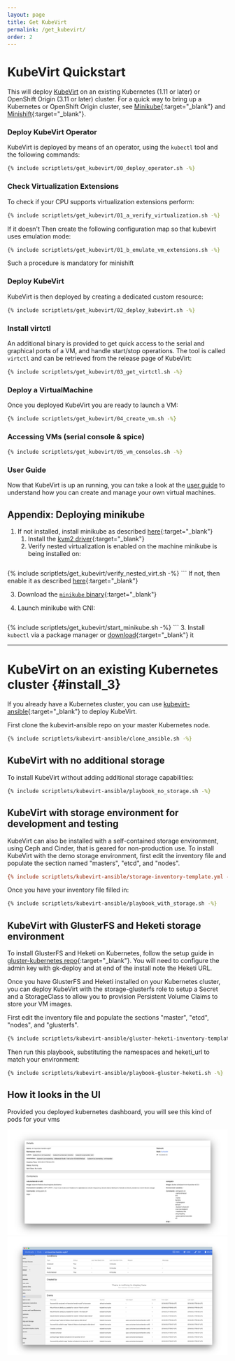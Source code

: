 ```yaml
---
layout: page
title: Get KubeVirt
permalink: /get_kubevirt/
order: 2
---
```


# KubeVirt Quickstart

This will deploy [KubeVirt](https://www.kubevirt.io) on an existing Kubernetes (1.11 or
later) or OpenShift Origin (3.11 or later) cluster. For a quick way to bring up a Kubernetes or OpenShift Origin cluster, see [Minikube](https://github.com/kubernetes/minikube/){:target="_blank"} and [Minishift](https://www.openshift.org/minishift/){:target="_blank"}.

### Deploy KubeVirt Operator

KubeVirt is deployed by means of an operator, using the `kubectl` tool and the following commands:

```bash
{% include scriptlets/get_kubevirt/00_deploy_operator.sh -%}
```

### Check Virtualization Extensions

To check if your CPU supports virtualization extensions perform:

```bash
{% include scriptlets/get_kubevirt/01_a_verify_virtualization.sh -%}
```

If it doesn't Then create the following configuration map so that kubevirt uses emulation
mode:

```bash
{% include scriptlets/get_kubevirt/01_b_emulate_vm_extensions.sh -%}
```

Such a procedure is mandatory for minishift

### Deploy KubeVirt

KubeVirt is then deployed by creating a dedicated custom resource:

```bash
{% include scriptlets/get_kubevirt/02_deploy_kubevirt.sh -%}
```

### Install virtctl

An additional binary is provided to get quick access to the serial and graphical ports of a VM, and handle start/stop operations.
The tool is called `virtctl` and can be retrieved from the release page of KubeVirt:

```bash
{% include scriptlets/get_kubevirt/03_get_virtctl.sh -%}
```

### Deploy a VirtualMachine

Once you deployed KubeVirt you are ready to launch a VM:

```bash
{% include scriptlets/get_kubevirt/04_create_vm.sh -%}
```

### Accessing VMs (serial console & spice)

```bash
{% include scriptlets/get_kubevirt/05_vm_consoles.sh -%}
```

### User Guide

Now that KubeVirt is up an running, you can take a look at the [user guide](https://www.kubevirt.io/user-guide/#/) to understand how you can create and manage your own virtual machines.

## Appendix: Deploying minikube

1. If not installed, install minikube as described [here](https://github.com/kubernetes/minikube/){:target="_blank"}
   1. Install the [kvm2 driver](https://github.com/kubernetes/minikube/blob/master/docs/drivers.md#kvm2-driver){:target="_blank"}
   2. Verify nested virtualization is enabled on the machine minikube is being installed on:
       ```bash
{% include scriptlets/get_kubevirt/verify_nested_virt.sh -%}
       ```
       If not, then enable it as described [here](https://docs.fedoraproject.org/en-US/quick-docs/using-nested-virtualization-in-kvm/index.html){:target="_blank"}

   3. Download the [`minikube` binary](https://github.com/kubernetes/minikube/releases){:target="_blank"}
2. Launch minikube with CNI:

    ```bash
{% include scriptlets/get_kubevirt/start_minikube.sh -%}
    ```
3. Install `kubectl` via a package manager or [download](https://kubernetes.io/docs/tasks/tools/install-kubectl/#install-kubectl-binary-via-curl){:target="_blank"} it

---

# KubeVirt on an existing Kubernetes cluster {#install_3}

If you already have a Kubernetes cluster, you can use [kubevirt-ansible](https://github.com/kubevirt/kubevirt-ansible){:target="_blank"} to deploy KubeVirt.

First clone the kubevirt-ansible repo on your master Kubernetes node.

```bash
{% include scriptlets/kubevirt-ansible/clone_ansible.sh -%}
```

## KubeVirt with no additional storage

To install KubeVirt without adding additional storage capabilities:

```bash
{% include scriptlets/kubevirt-ansible/playbook_no_storage.sh -%}
```

## KubeVirt with storage environment for development and testing

KubeVirt can also be installed with a self-contained storage environment,
using Ceph and Cinder, that is geared for non-production use. To install
KubeVirt with the demo storage environment, first edit the inventory file
and populate the section named "masters", "etcd", and "nodes".

```ini
{% include scriptlets/kubevirt-ansible/storage-inventory-template.yml -%}
```

Once you have your inventory file filled in:

```bash
{% include scriptlets/kubevirt-ansible/playbook_with_storage.sh -%}
```

## KubeVirt with GlusterFS and Heketi storage environment

To install GlusterFS and Heketi on Kubernetes, follow the setup guide in
 [gluster-kubernetes repo](https://github.com/gluster/gluster-kubernetes){:target="_blank"}.
You will need to configure the admin key with gk-deploy and at end of the
install note the Heketi URL.

Once you have GlusterFS and Heketi installed on your Kubernetes cluster,
you can deploy KubeVirt with the storage-glusterfs role to setup a Secret
and a StorageClass to allow you to provision Persistent Volume Claims to
store your VM images.

First edit the inventory file and populate the sections "master", "etcd",
"nodes", and "glusterfs".

```bash
{% include scriptlets/kubevirt-ansible/gluster-heketi-inventory-template.yml -%}
```

Then run this playbook, substituting the namespaces and heketi_url to
match your environment:

```bash
{% include scriptlets/kubevirt-ansible/playbook-gluster-heketi.sh -%}
```

## How it looks in the UI

Provided you deployed kubernetes dashboard, you will see this kind of pods for your vms

<img src="./../assets/images/ui_vm_pod_1.png" class="text-hide img-fluid" alt="Screenshot of VM Pod 1"/>

<img src="./../assets/images/ui_vm_pod_2.png" class="text-hide img-fluid" alt="Screenshot of VM Pod 2"/>
